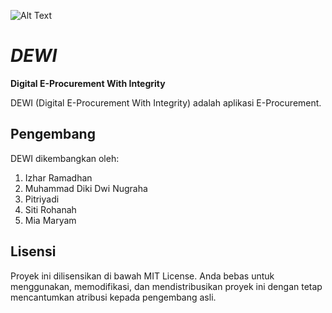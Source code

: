 ![Alt Text](https://upload.wikimedia.org/wikipedia/commons/thumb/9/9a/Laravel.svg/128px-Laravel.svg.png "Laravel")

# **_DEWI_**

**Digital E-Procurement With Integrity**

DEWI (Digital E-Procurement With Integrity) adalah aplikasi E-Procurement.

## Pengembang

DEWI dikembangkan oleh:

1. Izhar Ramadhan
2. Muhammad Diki Dwi Nugraha
3. Pitriyadi
4. Siti Rohanah
5. Mia Maryam

## Lisensi

Proyek ini dilisensikan di bawah MIT License. Anda bebas untuk menggunakan, memodifikasi, dan mendistribusikan proyek ini dengan tetap mencantumkan atribusi kepada pengembang asli.

